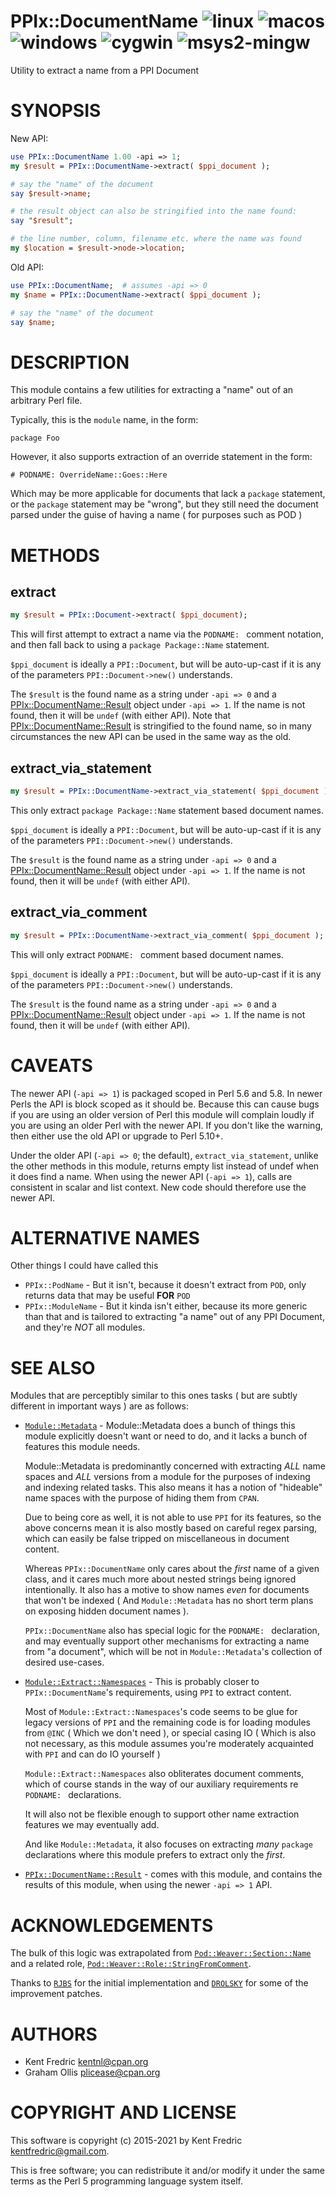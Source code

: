 # PPIx::DocumentName ![linux](https://github.com/uperl/PPIx-DocumentName/workflows/linux/badge.svg) ![macos](https://github.com/uperl/PPIx-DocumentName/workflows/macos/badge.svg) ![windows](https://github.com/uperl/PPIx-DocumentName/workflows/windows/badge.svg) ![cygwin](https://github.com/uperl/PPIx-DocumentName/workflows/cygwin/badge.svg) ![msys2-mingw](https://github.com/uperl/PPIx-DocumentName/workflows/msys2-mingw/badge.svg)

Utility to extract a name from a PPI Document

# SYNOPSIS

New API:

```perl
use PPIx::DocumentName 1.00 -api => 1;
my $result = PPIx::DocumentName->extract( $ppi_document );

# say the "name" of the document
say $result->name;

# the result object can also be stringified into the name found:
say "$result";

# the line number, column, filename etc. where the name was found
my $location = $result->node->location;
```

Old API:

```perl
use PPIx::DocumentName;  # assumes -api => 0
my $name = PPIx::DocumentName->extract( $ppi_document );

# say the "name" of the document
say $name;
```

# DESCRIPTION

This module contains a few utilities for extracting a "name" out of an arbitrary Perl file.

Typically, this is the `module` name, in the form:

```
package Foo
```

However, it also supports extraction of an override statement in the form:

```
# PODNAME: OverrideName::Goes::Here
```

Which may be more applicable for documents that lack a `package` statement, or the `package`
statement may be "wrong", but they still need the document parsed under the guise of having a name
( for purposes such as POD )

# METHODS

## extract

```perl
my $result = PPIx::Document->extract( $ppi_document);
```

This will first attempt to extract a name via the `PODNAME: ` comment notation,
and then fall back to using a `package Package::Name` statement.

`$ppi_document` is ideally a `PPI::Document`, but will be auto-up-cast if it is
any of the parameters `PPI::Document->new()` understands.

The `$result` is the found name as a string under `-api => 0` and a [PPIx::DocumentName::Result](https://metacpan.org/pod/PPIx::DocumentName::Result) object
under `-api => 1`.  If the name is not found, then it will be `undef` (with either API).
Note that [PPIx::DocumentName::Result](https://metacpan.org/pod/PPIx::DocumentName::Result) is stringified to the found name, so in many circumstances
the new API can be used in the same way as the old.

## extract\_via\_statement

```perl
my $result = PPIx::DocumentName->extract_via_statement( $ppi_document );
```

This only extract `package Package::Name` statement based document names.

`$ppi_document` is ideally a `PPI::Document`, but will be auto-up-cast if it is
any of the parameters `PPI::Document->new()` understands.

The `$result` is the found name as a string under `-api => 0` and a [PPIx::DocumentName::Result](https://metacpan.org/pod/PPIx::DocumentName::Result) object
under `-api => 1`.  If the name is not found, then it will be `undef` (with either API).

## extract\_via\_comment

```perl
my $result = PPIx::DocumentName->extract_via_comment( $ppi_document );
```

This will only extract `PODNAME: ` comment based document names.

`$ppi_document` is ideally a `PPI::Document`, but will be auto-up-cast if it is
any of the parameters `PPI::Document->new()` understands.

The `$result` is the found name as a string under `-api => 0` and a [PPIx::DocumentName::Result](https://metacpan.org/pod/PPIx::DocumentName::Result) object
under `-api => 1`.  If the name is not found, then it will be `undef` (with either API).

# CAVEATS

The newer API (`-api => 1`) is packaged scoped in Perl 5.6 and 5.8.  In newer Perls the API is block
scoped as it should be.  Because this can cause bugs if you are using an older version of Perl this module
will complain loudly if you are using an older Perl with the newer API.  If you don't like the warning,
then either use the old API or upgrade to Perl 5.10+.

Under the older API (`-api => 0`; the default), `extract_via_statement`, unlike the other
methods in this module, returns empty list instead of undef when it does find a name.  When
using the newer API (`-api => 1`), calls are consistent in scalar and list context.  New
code should therefore use the newer API.

# ALTERNATIVE NAMES

Other things I could have called this

- `PPIx::PodName` - But it isn't, because it doesn't extract from `POD`, only returns data that may be useful **FOR**
`POD`
- `PPIx::ModuleName` - But it kinda isn't either, because its more generic than that and is tailored to extracting
"a name" out of any PPI Document, and they're _NOT_ all modules.

# SEE ALSO

Modules that are perceptibly similar to this ones tasks ( but are subtly different in important ways ) are as follows:

- [`Module::Metadata`](https://metacpan.org/pod/Module::Metadata) - Module::Metadata does a bunch of things this module explicitly doesn't
want or need to do, and it lacks a bunch of features this module needs.

    Module::Metadata is predominantly concerned with extracting _ALL_ name spaces and _ALL_ versions from a module for the
    purposes of indexing and indexing related tasks. This also means it has a notion of "hideable" name spaces with the purpose
    of hiding them from `CPAN`.

    Due to being core as well, it is not able to use `PPI` for its features, so the above concerns mean it is also mostly
    based on careful regex parsing, which can easily be false tripped on miscellaneous in document content.

    Whereas `PPIx::DocumentName` only cares about the _first_ name of a given class, and it cares much more about nested
    strings being ignored intentionally. It also has a motive to show names _even_ for documents that won't be indexed
    ( And `Module::Metadata` has no short term plans on exposing hidden document names ).

    `PPIx::DocumentName` also has special logic for the `PODNAME: ` declaration, and may eventually support other
    mechanisms for extracting a name from "a document", which will be not in `Module::Metadata`'s collection of desired
    use-cases.

- [`Module::Extract::Namespaces`](https://metacpan.org/pod/Module::Extract::Namespaces) - This is probably closer to
`PPIx::DocumentName`'s requirements, using `PPI` to extract content.

    Most of `Module::Extract::Namespaces`'s code seems to be glue for legacy versions of `PPI` and the remaining
    code is for loading modules from `@INC` ( Which we don't need ), or special casing IO ( Which is also not necessary,
    as this module assumes you're moderately acquainted with `PPI` and can do IO yourself )

    `Module::Extract::Namespaces` also obliterates document comments, which of course stands in the way of our auxiliary
    requirements re `PODNAME: ` declarations.

    It will also not be flexible enough to support other name extraction features we may eventually add.

    And like `Module::Metadata`, it also focuses on extracting _many_ `package` declarations where this module prefers
    to extract only the _first_.

- [`PPIx::DocumentName::Result`](https://metacpan.org/pod/PPIx::DocumentName::Result) - comes with this module, and contains the results of
this module, when using the newer `-api => 1` API.

# ACKNOWLEDGEMENTS

The bulk of this logic was extrapolated from [`Pod::Weaver::Section::Name`](https://metacpan.org/pod/Pod::Weaver::Section::Name)
and a related role, [`Pod::Weaver::Role::StringFromComment`](https://metacpan.org/pod/Pod::Weaver::Role::StringFromComment).

Thanks to [`RJBS`](cpan:///author/RJBS) for the initial implementation and [`DROLSKY`](cpan:///author/DROLSKY) for some of the improvement patches.

# AUTHORS

- Kent Fredric <kentnl@cpan.org>
- Graham Ollis <plicease@cpan.org>

# COPYRIGHT AND LICENSE

This software is copyright (c) 2015-2021 by Kent Fredric <kentfredric@gmail.com>.

This is free software; you can redistribute it and/or modify it under
the same terms as the Perl 5 programming language system itself.
